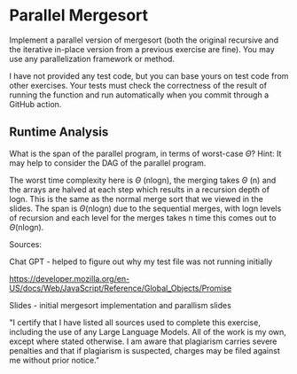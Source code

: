 # Parallel Mergesort

Implement a parallel version of mergesort (both the original recursive and the
iterative in-place version from a previous exercise are fine). You may use any
parallelization framework or method.

I have not provided any test code, but you can base yours on test code from
other exercises. Your tests must check the correctness of the result of running
the function and run automatically when you commit through a GitHub action.

## Runtime Analysis

What is the span of the parallel program, in terms of worst-case $\Theta$? Hint:
It may help to consider the DAG of the parallel program.

The worst time complexity here is $\Theta$ (nlogn), the merging takes $\Theta$ (n) and the arrays are halved at each step which results in a recursion depth of logn. This is the same as the normal merge sort that we viewed in the slides. The span is $\Theta$(nlogn) due to the sequential merges, with logn levels of recursion and each level for the merges takes n time this comes out to $\Theta$(nlogn).


Sources:

Chat GPT - helped to figure out why my test file was not running initially

https://developer.mozilla.org/en-US/docs/Web/JavaScript/Reference/Global_Objects/Promise 

Slides -  initial mergesort implementation and parallism slides 

"I certify that I have listed all sources used to complete this exercise, including the use of any Large Language Models. All of the work is my own, except where stated otherwise. I am aware that plagiarism carries severe penalties and that if plagiarism is suspected, charges may be filed against me without prior notice."
